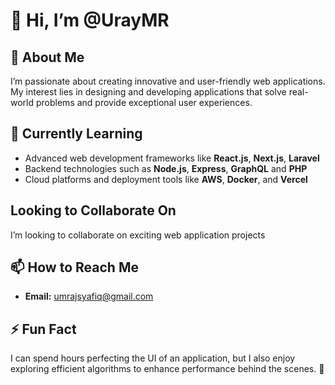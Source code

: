 # 👋 Hi, I’m @UrayMR

## 👀 About Me
I’m passionate about creating innovative and user-friendly web applications. My interest lies in designing and developing applications that solve real-world problems and provide exceptional user experiences.

## 🌱 Currently Learning
- Advanced web development frameworks like **React.js**, **Next.js**, **Laravel**
- Backend technologies such as **Node.js**, **Express**, **GraphQL** and **PHP**
- Cloud platforms and deployment tools like **AWS**, **Docker**, and **Vercel**

## Looking to Collaborate On
I’m looking to collaborate on exciting web application projects

## 📫 How to Reach Me
- **Email:** umrajsyafiq@gmail.com

## ⚡ Fun Fact
I can spend hours perfecting the UI of an application, but I also enjoy exploring efficient algorithms to enhance performance behind the scenes. 🚀

